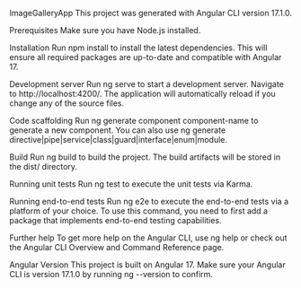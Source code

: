 
ImageGalleryApp
This project was generated with Angular CLI version 17.1.0.

Prerequisites
Make sure you have Node.js installed.

Installation
Run npm install to install the latest dependencies. This will ensure all required packages are up-to-date and compatible with Angular 17.

Development server
Run ng serve to start a development server. Navigate to http://localhost:4200/. The application will automatically reload if you change any of the source files.

Code scaffolding
Run ng generate component component-name to generate a new component. You can also use ng generate directive|pipe|service|class|guard|interface|enum|module.

Build
Run ng build to build the project. The build artifacts will be stored in the dist/ directory.

Running unit tests
Run ng test to execute the unit tests via Karma.

Running end-to-end tests
Run ng e2e to execute the end-to-end tests via a platform of your choice. To use this command, you need to first add a package that implements end-to-end testing capabilities.

Further help
To get more help on the Angular CLI, use ng help or check out the Angular CLI Overview and Command Reference page.

Angular Version
This project is built on Angular 17. Make sure your Angular CLI is version 17.1.0 by running ng --version to confirm.
